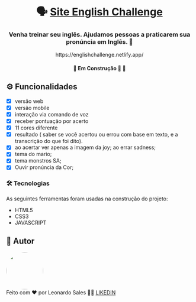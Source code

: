 <h1 align="center">
      🗣️ <a href="#"> Site English Challenge </a>
</h1>

<h3 align="center">
     Venha treinar seu inglês. Ajudamos pessoas a praticarem sua pronúncia em Inglês. 🐶
</h3>
<div align="center">
https://englishchallenge.netlify.app/
</div>
<h4 align="center">
	🚧   Em Construção 🚀 🚧
</h4>

## ⚙️ Funcionalidades

- [x]  versão web
- [x]  versão mobile
- [x]  interação via comando de voz
- [x]  receber pontuação por acerto
- [x]  11 cores diferente
- [x]  resultado ( saber se você acertou ou errou com base em texto, e a transcrição do que foi dito).
- [x]  ao acertar ver apenas a imagem da joy; ao errar sadness;
- [x]  tema do mario;
- [x]  tema monstros SA;
- [x]  Ouvir pronúncia da Cor;

### 🛠 Tecnologias

As seguintes ferramentas foram usadas na construção do projeto:

- HTML5
- CSS3
- JAVASCRIPT

## 🦸 Autor

<img style="border-radius: 50%;" src="https://media-exp1.licdn.com/dms/image/C4D03AQFy-BwRsIssCQ/profile-displayphoto-shrink_800_800/0/1582839874685?e=1646870400&v=beta&t=IlNHrP172bziwXo6dmUiak5juHpteQbojFUiexBosxs" width="100px;" alt=""/>
 <br />
Feito com ❤️ por Leonardo Sales 👋🏽 <a href='https://www.linkedin.com/in/leonardo-sales-da-silva-0a47a01a3/'>LIKEDIN<a/>

